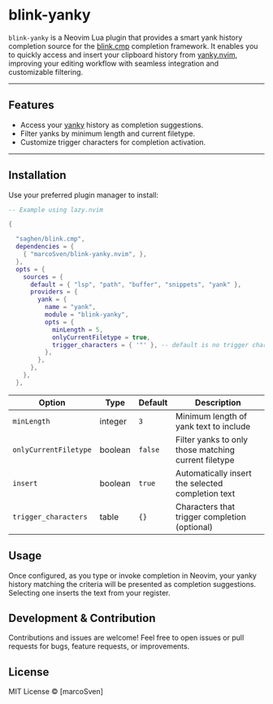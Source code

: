 # blink-yanky

`blink-yanky` is a Neovim Lua plugin that provides a smart yank history completion source for the [blink.cmp](https://github.com/blink-cmp/blink-cmp) completion framework. It enables you to quickly access and insert your clipboard history from [yanky.nvim](https://github.com/gbprod/yanky.nvim), improving your editing workflow with seamless integration and customizable filtering.

---

## Features

- Access your [yanky](https://github.com/gbprod/yanky.nvim) history as completion suggestions.
- Filter yanks by minimum length and current filetype.
- Customize trigger characters for completion activation.

---

## Installation

Use your preferred plugin manager to install:

```lua
-- Example using lazy.nvim

{

  "saghen/blink.cmp",
  dependencies = {
    { "marcoSven/blink-yanky.nvim", },
  },
  opts = {
    sources = {
      default = { "lsp", "path", "buffer", "snippets", "yank" },
      providers = {
        yank = {
          name = "yank",
          module = "blink-yanky",
          opts = {
            minLength = 5,
            onlyCurrentFiletype = true,
            trigger_characters = { '"' }, -- default is no trigger character
          },
        },
      },
    },
  },

```


| Option                | Type    | Default | Description                                          |
| --------------------- | ------- | ------- | ---------------------------------------------------- |
| `minLength`           | integer | `3`     | Minimum length of yank text to include               |
| `onlyCurrentFiletype` | boolean | `false` | Filter yanks to only those matching current filetype |
| `insert`              | boolean | `true`  | Automatically insert the selected completion text    |
| `trigger_characters`  | table   | `{}`    | Characters that trigger completion (optional)        |


## Usage

Once configured, as you type or invoke completion in Neovim, your yanky history matching the criteria will be presented as completion suggestions. Selecting one inserts the text from your register.

## Development & Contribution

Contributions and issues are welcome! Feel free to open issues or pull requests for bugs, feature requests, or improvements.

## License

MIT License © [marcoSven]
